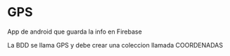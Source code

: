 # GPS
 App de android que guarda la info en Firebase
 
 La BDD se llama GPS y debe crear una coleccion llamada COORDENADAS
